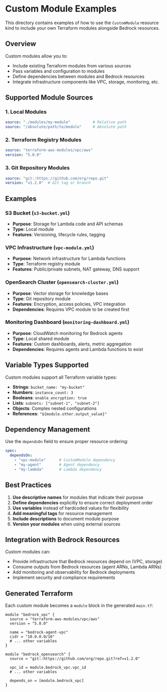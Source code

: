 # Custom Module Examples

This directory contains examples of how to use the `CustomModule` resource kind to include your own Terraform modules alongside Bedrock resources.

## Overview

Custom modules allow you to:
- Include existing Terraform modules from various sources
- Pass variables and configuration to modules
- Define dependencies between modules and Bedrock resources
- Integrate infrastructure components like VPC, storage, monitoring, etc.

## Supported Module Sources

### 1. Local Modules
```yaml
source: "./modules/my-module"          # Relative path
source: "/absolute/path/to/module"     # Absolute path
```

### 2. Terraform Registry Modules
```yaml
source: "terraform-aws-modules/vpc/aws"
version: "5.0.0"
```

### 3. Git Repository Modules
```yaml
source: "git::https://github.com/org/repo.git"
version: "v1.2.0"  # Git tag or branch
```

## Examples

### S3 Bucket (`s3-bucket.yml`)
- **Purpose**: Storage for Lambda code and API schemas
- **Type**: Local module
- **Features**: Versioning, lifecycle rules, tagging

### VPC Infrastructure (`vpc-module.yml`)
- **Purpose**: Network infrastructure for Lambda functions
- **Type**: Terraform registry module
- **Features**: Public/private subnets, NAT gateway, DNS support

### OpenSearch Cluster (`opensearch-cluster.yml`)
- **Purpose**: Vector storage for knowledge bases
- **Type**: Git repository module
- **Features**: Encryption, access policies, VPC integration
- **Dependencies**: Requires VPC module to be created first

### Monitoring Dashboard (`monitoring-dashboard.yml`)
- **Purpose**: CloudWatch monitoring for Bedrock agents
- **Type**: Local shared module
- **Features**: Custom dashboards, alerts, metric aggregation
- **Dependencies**: Requires agents and Lambda functions to exist

## Variable Types Supported

Custom modules support all Terraform variable types:

- **Strings**: `bucket_name: "my-bucket"`
- **Numbers**: `instance_count: 3`
- **Booleans**: `enable_encryption: true`
- **Lists**: `subnets: ["subnet-1", "subnet-2"]`
- **Objects**: Complex nested configurations
- **References**: `"${module.other.output_value}"`

## Dependency Management

Use the `dependsOn` field to ensure proper resource ordering:

```yaml
spec:
  dependsOn:
    - "vpc-module"      # CustomModule dependency
    - "my-agent"        # Agent dependency
    - "my-lambda"       # Lambda dependency
```

## Best Practices

1. **Use descriptive names** for modules that indicate their purpose
2. **Define dependencies** explicitly to ensure correct deployment order
3. **Use variables** instead of hardcoded values for flexibility
4. **Add meaningful tags** for resource management
5. **Include descriptions** to document module purpose
6. **Version your modules** when using external sources

## Integration with Bedrock Resources

Custom modules can:
- Provide infrastructure that Bedrock resources depend on (VPC, storage)
- Consume outputs from Bedrock resources (agent ARNs, Lambda ARNs)
- Add monitoring and observability for Bedrock deployments
- Implement security and compliance requirements

## Generated Terraform

Each custom module becomes a `module` block in the generated `main.tf`:

```hcl
module "bedrock_vpc" {
  source = "terraform-aws-modules/vpc/aws"
  version = "5.0.0"
  
  name = "bedrock-agent-vpc"
  cidr = "10.0.0.0/16"
  # ... other variables
}

module "bedrock_opensearch" {
  source = "git::https://github.com/org/repo.git?ref=v1.2.0"
  
  vpc_id = module.bedrock_vpc.vpc_id
  # ... other variables
  
  depends_on = [module.bedrock_vpc]
}
```